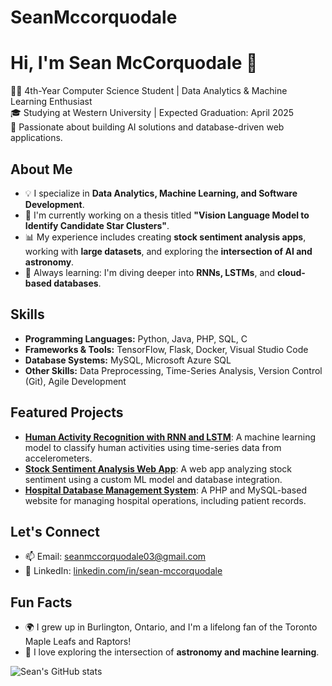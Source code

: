 # SeanMccorquodale

# Hi, I'm Sean McCorquodale 👋
👨‍💻 4th-Year Computer Science Student | Data Analytics & Machine Learning Enthusiast  
🎓 Studying at Western University | Expected Graduation: April 2025  
🌟 Passionate about building AI solutions and database-driven web applications.

## About Me
- 💡 I specialize in **Data Analytics, Machine Learning, and Software Development**.
- 🌌 I'm currently working on a thesis titled **"Vision Language Model to Identify Candidate Star Clusters"**.
- 📊 My experience includes creating **stock sentiment analysis apps**, working with **large datasets**, and exploring the **intersection of AI and astronomy**.
- 🌱 Always learning: I'm diving deeper into **RNNs, LSTMs**, and **cloud-based databases**.

## Skills
- **Programming Languages:** Python, Java, PHP, SQL, C
- **Frameworks & Tools:** TensorFlow, Flask, Docker, Visual Studio Code
- **Database Systems:** MySQL, Microsoft Azure SQL
- **Other Skills:** Data Preprocessing, Time-Series Analysis, Version Control (Git), Agile Development

## Featured Projects
- [**Human Activity Recognition with RNN and LSTM**](https://github.com/yourusername/HAR-RNN-LSTM): A machine learning model to classify human activities using time-series data from accelerometers.
- [**Stock Sentiment Analysis Web App**](https://github.com/yourusername/StockSentimentApp): A web app analyzing stock sentiment using a custom ML model and database integration.
- [**Hospital Database Management System**](https://github.com/yourusername/HospitalDatabase): A PHP and MySQL-based website for managing hospital operations, including patient records.

## Let's Connect
- 📫 Email: [seanmccorquodale03@gmail.com](mailto:seanmccorquodale03@gmail.com)
- 💼 LinkedIn: [linkedin.com/in/sean-mccorquodale](https://linkedin.com/in/sean-mccorquodale)

## Fun Facts
- 🌍 I grew up in Burlington, Ontario, and I'm a lifelong fan of the Toronto Maple Leafs and Raptors!
- 🔭 I love exploring the intersection of **astronomy and machine learning**.

![Sean's GitHub stats](https://github-readme-stats.vercel.app/api?username=yourusername&show_icons=true&theme=radical)
